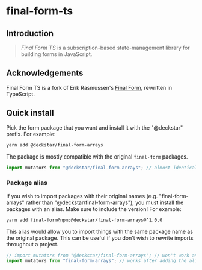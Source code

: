 # final-form-ts

## Introduction

> _Final Form TS_ is a subscription-based state-management library for building forms in JavaScript.

## Acknowledgements

Final Form TS is a fork of Erik Rasmussen's [Final Form](https://github.com/final-form/final-form-arrays), rewritten in TypeScript.

## Quick install

Pick the form package that you want and install it with the "@deckstar" prefix. For example:

```bash
yarn add @deckstar/final-form-arrays
```

The package is mostly compatible with the original `final-form` packages.

```ts
import mutators from "@deckstar/final-form-arrays"; // almost identical to the original final-form-arrays
```

### Package alias

If you wish to import packages with their original names (e.g. "final-form-arrays" rather than "@deckstar/final-form-arrays"), you must install the packages with an alias. Make sure to include the version! For example:

```bash
yarn add final-form@npm:@deckstar/final-form-arrays@^1.0.0
```

This alias would allow you to import things with the same package name as the original package. This can be useful if you don't wish to rewrite imports throughout a project.

```ts
// import mutators from "@deckstar/final-form-arrays"; // won't work anymore
import mutators from "final-form-arrays"; // works after adding the alias!
```
